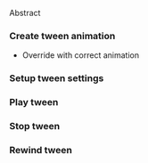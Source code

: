 Abstract

### Create tween animation
* Override with correct animation

### Setup tween settings
### Play tween
### Stop tween
### Rewind tween